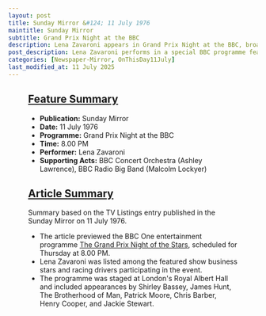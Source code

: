 ```yaml
---
layout: post
title: Sunday Mirror &#124; 11 July 1976
maintitle: Sunday Mirror
subtitle: Grand Prix Night at the BBC
description: Lena Zavaroni appears in Grand Prix Night at the BBC, broadcast on 11 July 1976.
post_description: Lena Zavaroni performs in a special BBC programme featuring the BBC Concert Orchestra and Radio Big Band.
categories: [Newspaper-Mirror, OnThisDay11July]
last_modified_at: 11 July 2025
---
```


<figure class="fig3">
  <div class="CardLayout">
    <div class="CardItem">
      <h2 id="infobox1" class="infobox">
        <a href="#infobox1">Feature Summary</a>
      </h2>
      <div class="CardItem split">
        <ul>
          <li><strong>Publication:</strong> Sunday Mirror</li>
          <li><strong>Date:</strong> 11 July 1976</li>
          <li><strong>Programme:</strong> Grand Prix Night at the BBC</li>
          <li><strong>Time:</strong> 8.00 PM</li>
          <li><strong>Performer:</strong> Lena Zavaroni</li>
          <li><strong>Supporting Acts:</strong> BBC Concert Orchestra (Ashley Lawrence), BBC Radio Big Band (Malcolm Lockyer)</li>
        </ul>
      </div>
    </div>
  </div>
</figure>

<figure class="fig3">
  <div class="CardLayout">
    <div class="CardItem">
      <h2 id="infobox2" class="infobox">
        <a href="#infobox2">Article Summary</a>
      </h2>
      <div class="CardItem split">
        <p>Summary based on the TV Listings entry published in the Sunday Mirror on 11 July 1976.</p>
        <ul>
          <li>The article previewed the BBC One entertainment programme <a href="/1976-07-13-the-grand-prix-night-of-the-stars">The Grand Prix Night of the Stars</a>, scheduled for Thursday at 8.00 PM.</li>
          <li>Lena Zavaroni was listed among the featured show business stars and racing drivers participating in the event.</li>
          <li>The programme was staged at London's Royal Albert Hall and included appearances by Shirley Bassey, James Hunt, The Brotherhood of Man, Patrick Moore, Chris Barber, Henry Cooper, and Jackie Stewart.</li>
        </ul>
      </div>
    </div>
  </div>
</figure>


